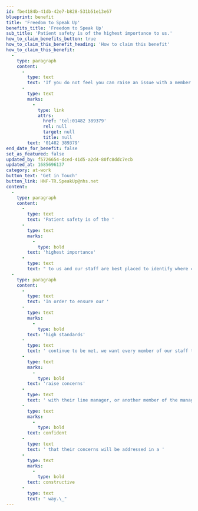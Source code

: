 ```yaml
---
id: fbe4184b-41db-42e7-b828-531b51e13e67
blueprint: benefit
title: 'Freedom to Speak Up'
benefits_title: 'Freedom to Speak Up'
sub_title: 'Patient safety is of the highest importance to us.'
how_to_claim_benefits_button: true
how_to_claim_this_benefit_heading: 'How to claim this benefit'
how_to_claim_this_benefit:
  -
    type: paragraph
    content:
      -
        type: text
        text: 'If you do not feel you can raise an issue with a member of the management team you contact the team or call Alison Flack, Freedom to Speak Up Guardian - '
      -
        type: text
        marks:
          -
            type: link
            attrs:
              href: 'tel:01482 389379'
              rel: null
              target: null
              title: null
        text: '01482 389379'
end_date_for_benefit: false
set_as_featured: false
updated_by: f5726654-dced-41d5-a2d4-80fc8ddc7ecb
updated_at: 1685696137
category: at-work
button_text: 'Get in Touch'
button_link: HNF-TR.SpeakUp@nhs.net
content:
  -
    type: paragraph
    content:
      -
        type: text
        text: 'Patient safety is of the '
      -
        type: text
        marks:
          -
            type: bold
        text: 'highest importance'
      -
        type: text
        text: " to us and our staff are best placed to identify where care may be falling below the standard our patients deserve.\_"
  -
    type: paragraph
    content:
      -
        type: text
        text: 'In order to ensure our '
      -
        type: text
        marks:
          -
            type: bold
        text: 'high standards'
      -
        type: text
        text: ' continue to be met, we want every member of our staff to feel able to '
      -
        type: text
        marks:
          -
            type: bold
        text: 'raise concerns'
      -
        type: text
        text: ' with their line manager, or another member of the management team. We want everyone in the organisation to feel able to highlight wrongdoing or poor practise when they see it and be '
      -
        type: text
        marks:
          -
            type: bold
        text: confident
      -
        type: text
        text: ' that their concerns will be addressed in a '
      -
        type: text
        marks:
          -
            type: bold
        text: constructive
      -
        type: text
        text: " way.\_"
---
```

